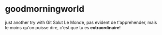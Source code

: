 # goodmorningworld
just another try with Git
Salut Le Monde, pas evident de t'apprehender, mais le moins qu'on puisse dire, c'est que tu es **extraordinaire**!
